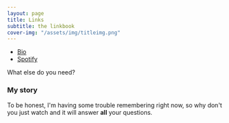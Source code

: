 ```yaml
---
layout: page
title: Links
subtitle: the linkbook
cover-img: "/assets/img/titleimg.png"
---
```

 
- [Bio](https://linkr.bio/tdfm)
- [Spotify](https://open.spotify.com/playlist/6S1PFxAnGnnZs2fqehUR8e?si=A6M10DDjRHKjNFBAbLEw8Q)


What else do you need?

### My story

To be honest, I'm having some trouble remembering right now, so why don't you just watch  and it will answer **all** your questions.
